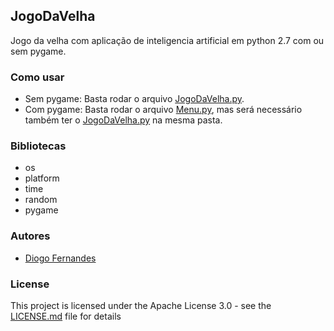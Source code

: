 ## JogoDaVelha

Jogo da velha com aplicação de inteligencia artificial em python 2.7 com ou sem pygame.

### Como usar

* Sem pygame: Basta rodar o arquivo [JogoDaVelha.py](https://github.com/dfop02/JogoDaVelha/blob/master/JogoDaVelha.py).
* Com pygame: Basta rodar o arquivo [Menu.py](https://github.com/dfop02/JogoDaVelha/blob/master/Menu.py), mas será necessário também ter o [JogoDaVelha.py](https://github.com/dfop02/JogoDaVelha/blob/master/JogoDaVelha.py) na mesma pasta.

### Bibliotecas
* os
* platform
* time
* random
* pygame

### Autores

* [Diogo Fernandes](https://github.com/dfop02)

### License

This project is licensed under the Apache License 3.0 - see the [LICENSE.md](LICENSE.md) file for details
